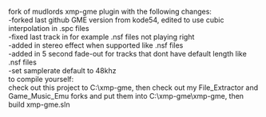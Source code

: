 fork of mudlords xmp-gme plugin with the following changes:  
-forked last github GME version from kode54, edited to use cubic interpolation in .spc files  
-fixed last track in for example .nsf files not playing right  
-added in stereo effect when supported like .nsf files  
-added in 5 second fade-out for tracks that dont have default length like .nsf files  
-set samplerate default to 48khz  
to compile yourself:  
check out this project to C:\xmp-gme, then check out my File_Extractor and Game_Music_Emu forks and put them into C:\xmp-gme\xmp-gme, then build xmp-gme.sln  